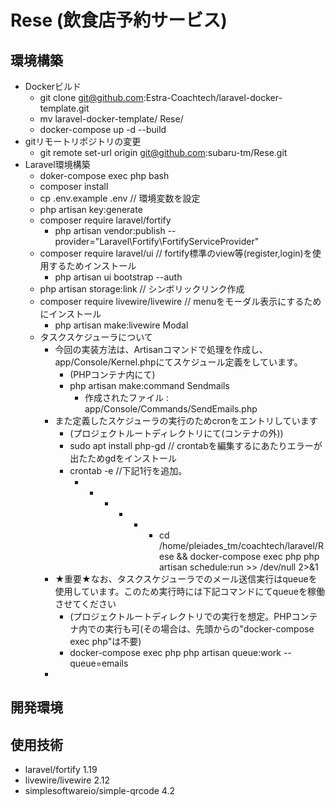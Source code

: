 # Rese (飲食店予約サービス)

## 環境構築
- Dockerビルド
  - git clone git@github.com:Estra-Coachtech/laravel-docker-template.git
  - mv laravel-docker-template/ Rese/
  - docker-compose up -d --build
- gitリモートリポジトリの変更
  - git remote set-url origin git@github.com:subaru-tm/Rese.git
- Laravel環境構築
  - doker-compose exec php bash
  - composer install
  - cp .env.example .env  // 環境変数を設定
  - php artisan key:generate
  - composer require laravel/fortify
    - php artisan vendor:publish --provider="Laravel\Fortify\FortifyServiceProvider"
  - composer require laravel/ui // fortify標準のview等(register,login)を使用するためインストール
    - php artisan ui bootstrap --auth
  - php artisan storage:link  // シンボリックリンク作成
  - composer require livewire/livewire  // menuをモーダル表示にするためにインストール
    - php artisan make:livewire Modal
  - タスクスケジューラについて
    - 今回の実装方法は、Artisanコマンドで処理を作成し、app/Console/Kernel.phpにてスケジュール定義をしています。
      - (PHPコンテナ内にて)
      - php artisan make:command Sendmails
        - 作成されたファイル : app/Console/Commands/SendEmails.php
    - また定義したスケジューラの実行のためcronをエントリしています
      - (プロジェクトルートディレクトリにて(コンテナの外))
      - sudo apt install php-gd // crontabを編集するにあたりエラーが出たためgdをインストール
      - crontab -e //下記1行を追加。
        - * * * * * cd /home/pleiades_tm/coachtech/laravel/Rese && docker-compose exec php php artisan schedule:run >> /dev/null 2>&1
    - ★重要★なお、タスクスケジューラでのメール送信実行はqueueを使用しています。このため実行時には下記コマンドにてqueueを稼働させてください
      - (プロジェクトルートディレクトリでの実行を想定。PHPコンテナ内での実行も可(その場合は、先頭からの"docker-compose exec php"は不要)
      - docker-compose exec php php artisan queue:work --queue=emails
    - 
## 開発環境

## 使用技術
- laravel/fortify 1.19
- livewire/livewire 2.12
- simplesoftwareio/simple-qrcode 4.2
